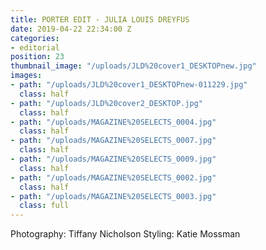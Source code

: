 ```yaml
---
title: PORTER EDIT - JULIA LOUIS DREYFUS
date: 2019-04-22 22:34:00 Z
categories:
- editorial
position: 23
thumbnail_image: "/uploads/JLD%20cover1_DESKTOPnew.jpg"
images:
- path: "/uploads/JLD%20cover1_DESKTOPnew-011229.jpg"
  class: half
- path: "/uploads/JLD%20cover2_DESKTOP.jpg"
  class: half
- path: "/uploads/MAGAZINE%20SELECTS_0004.jpg"
  class: half
- path: "/uploads/MAGAZINE%20SELECTS_0007.jpg"
  class: half
- path: "/uploads/MAGAZINE%20SELECTS_0009.jpg"
  class: half
- path: "/uploads/MAGAZINE%20SELECTS_0002.jpg"
  class: half
- path: "/uploads/MAGAZINE%20SELECTS_0003.jpg"
  class: full
---
```


Photography: Tiffany Nicholson
Styling: Katie Mossman